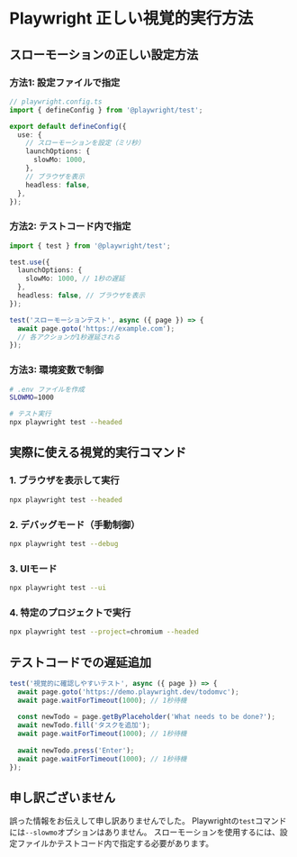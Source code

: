 # Playwright 正しい視覚的実行方法

## スローモーションの正しい設定方法

### 方法1: 設定ファイルで指定
```typescript
// playwright.config.ts
import { defineConfig } from '@playwright/test';

export default defineConfig({
  use: {
    // スローモーションを設定（ミリ秒）
    launchOptions: {
      slowMo: 1000,
    },
    // ブラウザを表示
    headless: false,
  },
});
```

### 方法2: テストコード内で指定
```typescript
import { test } from '@playwright/test';

test.use({
  launchOptions: {
    slowMo: 1000, // 1秒の遅延
  },
  headless: false, // ブラウザを表示
});

test('スローモーションテスト', async ({ page }) => {
  await page.goto('https://example.com');
  // 各アクションが1秒遅延される
});
```

### 方法3: 環境変数で制御
```bash
# .env ファイルを作成
SLOWMO=1000

# テスト実行
npx playwright test --headed
```

## 実際に使える視覚的実行コマンド

### 1. ブラウザを表示して実行
```bash
npx playwright test --headed
```

### 2. デバッグモード（手動制御）
```bash
npx playwright test --debug
```

### 3. UIモード
```bash
npx playwright test --ui
```

### 4. 特定のプロジェクトで実行
```bash
npx playwright test --project=chromium --headed
```

## テストコードでの遅延追加

```typescript
test('視覚的に確認しやすいテスト', async ({ page }) => {
  await page.goto('https://demo.playwright.dev/todomvc');
  await page.waitForTimeout(1000); // 1秒待機
  
  const newTodo = page.getByPlaceholder('What needs to be done?');
  await newTodo.fill('タスクを追加');
  await page.waitForTimeout(1000); // 1秒待機
  
  await newTodo.press('Enter');
  await page.waitForTimeout(1000); // 1秒待機
});
```

## 申し訳ございません

誤った情報をお伝えして申し訳ありませんでした。
Playwrightの`test`コマンドには`--slowmo`オプションはありません。
スローモーションを使用するには、設定ファイルかテストコード内で指定する必要があります。